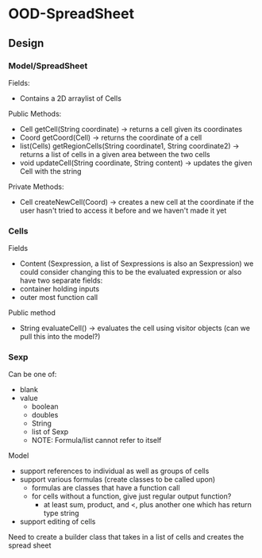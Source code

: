 # OOD-SpreadSheet

## Design

### Model/SpreadSheet
Fields:
- Contains a 2D arraylist of Cells

Public Methods:
- Cell getCell(String coordinate) -> returns a cell given its coordinates
- Coord getCoord(Cell) -> returns the coordinate of a cell
- list(Cells) getRegionCells(String coordinate1, String coordinate2) -> returns a list of cells in a given area between the two cells
- void updateCell(String coordinate, String content) -> updates the given Cell with the string

Private Methods:
- Cell createNewCell(Coord) -> creates a new cell at the coordinate if the user hasn't tried to access it before and we haven't made it yet

### Cells
Fields
- Content (Sexpression, a list of Sexpressions is also an Sexpression)
we could consider changing this to be the evaluated expression or also have two separate fields:
- container holding inputs
- outer most function call
        
Public method
- String evaluateCell() -> evaluates the cell using visitor objects (can we pull this into the model?)

### Sexp
Can be one of:
  - blank
  - value
    - boolean
    - doubles
    - String
    - list of Sexp
    - NOTE: Formula/list cannot refer to itself

Model
- support references to individual as well as groups of cells
- support various formulas (create classes to be called upon)
    - formulas are classes that have a function call
    - for cells without a function, give just regular output function?
        - at least sum, product, and <, plus another one which has return type string
- support editing of cells

Need to create a builder class that takes in a list of cells and creates the spread sheet

